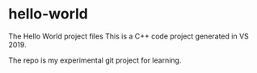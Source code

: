 # hello-world
The Hello World project files
This is a C++ code project generated in VS 2019.

The repo is my experimental git project for learning.
